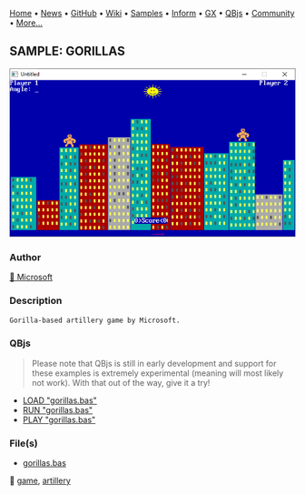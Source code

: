 [Home](https://qb64.com) • [News](../../news.md) • [GitHub](https://github.com/QB64Official/qb64) • [Wiki](https://github.com/QB64Official/qb64/wiki) • [Samples](../../samples.md) • [Inform](../../inform.md) • [GX](../../gx.md) • [QBjs](../../qbjs.md) • [Community](../../community.md) • [More...](../../more.md)

## SAMPLE: GORILLAS

![screenshot.png](img/screenshot.png)

### Author

[🐝 Microsoft](../microsoft.md) 

### Description

```text
Gorilla-based artillery game by Microsoft.
```

### QBjs

> Please note that QBjs is still in early development and support for these examples is extremely experimental (meaning will most likely not work). With that out of the way, give it a try!

* [LOAD "gorillas.bas"](https://v6p9d9t4.ssl.hwcdn.net/html/5963335/index.html?src=https://qb64.com/samples/gorillas/src/gorillas.bas)
* [RUN "gorillas.bas"](https://v6p9d9t4.ssl.hwcdn.net/html/5963335/index.html?mode=auto&src=https://qb64.com/samples/gorillas/src/gorillas.bas)
* [PLAY "gorillas.bas"](https://v6p9d9t4.ssl.hwcdn.net/html/5963335/index.html?mode=play&src=https://qb64.com/samples/gorillas/src/gorillas.bas)

### File(s)

* [gorillas.bas](src/gorillas.bas)

🔗 [game](../game.md), [artillery](../artillery.md)
